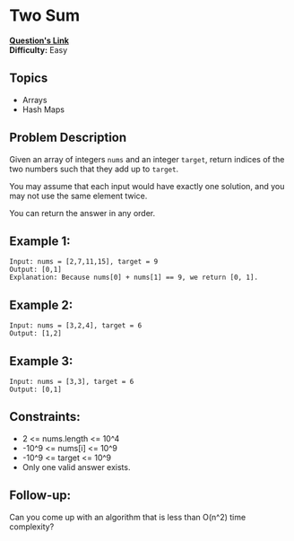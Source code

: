 # Two Sum

**[Question's Link]("https://leetcode.com/problems/two-sum/")**  
**Difficulty:** Easy  

## Topics
- Arrays
- Hash Maps

## Problem Description
Given an array of integers `nums` and an integer `target`, return indices of the two numbers such that they add up to `target`.

You may assume that each input would have exactly one solution, and you may not use the same element twice.

You can return the answer in any order.

## Example 1:
```
Input: nums = [2,7,11,15], target = 9  
Output: [0,1]  
Explanation: Because nums[0] + nums[1] == 9, we return [0, 1].
```

## Example 2:
```
Input: nums = [3,2,4], target = 6  
Output: [1,2]
```

## Example 3:
```
Input: nums = [3,3], target = 6  
Output: [0,1]
```

## Constraints:
- 2 <= nums.length <= 10^4
- -10^9 <= nums[i] <= 10^9
- -10^9 <= target <= 10^9
- Only one valid answer exists.

## Follow-up:
Can you come up with an algorithm that is less than O(n^2) time complexity?

